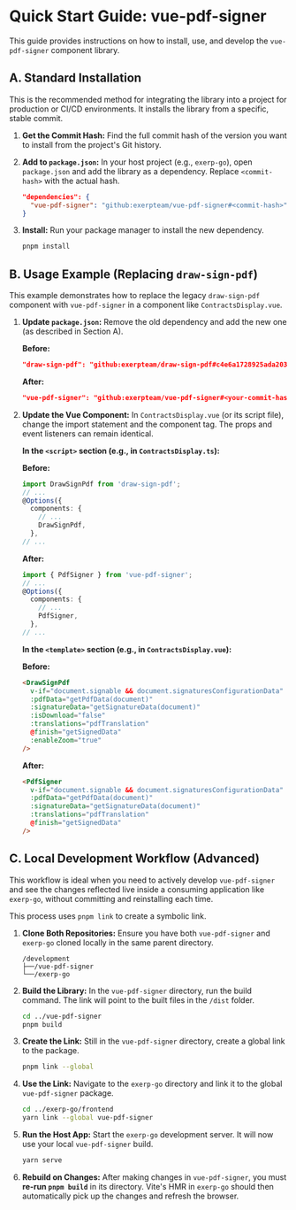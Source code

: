 # Quick Start Guide: vue-pdf-signer

This guide provides instructions on how to install, use, and develop the `vue-pdf-signer` component library.

## A. Standard Installation

This is the recommended method for integrating the library into a project for production or CI/CD environments. It installs the library from a specific, stable commit.

1.  **Get the Commit Hash:** Find the full commit hash of the version you want to install from the project's Git history.

2.  **Add to `package.json`:** In your host project (e.g., `exerp-go`), open `package.json` and add the library as a dependency. Replace `<commit-hash>` with the actual hash.

    ```json
    "dependencies": {
      "vue-pdf-signer": "github:exerpteam/vue-pdf-signer#<commit-hash>"
    }
    ```

3.  **Install:** Run your package manager to install the new dependency.
    ```bash
    pnpm install
    ```

## B. Usage Example (Replacing `draw-sign-pdf`)

This example demonstrates how to replace the legacy `draw-sign-pdf` component with `vue-pdf-signer` in a component like `ContractsDisplay.vue`.

1.  **Update `package.json`:**
    Remove the old dependency and add the new one (as described in Section A).

    **Before:**

    ```json
    "draw-sign-pdf": "github:exerpteam/draw-sign-pdf#c4e6a1728925ada203e527185f4a9ceddbdc598b",
    ```

    **After:**

    ```json
    "vue-pdf-signer": "github:exerpteam/vue-pdf-signer#<your-commit-hash>",
    ```

2.  **Update the Vue Component:**
    In `ContractsDisplay.vue` (or its script file), change the import statement and the component tag. The props and event listeners can remain identical.

    **In the `<script>` section (e.g., in `ContractsDisplay.ts`):**

    **Before:**

    ```typescript
    import DrawSignPdf from 'draw-sign-pdf';
    // ...
    @Options({
      components: {
        // ...
        DrawSignPdf,
      },
    // ...
    ```

    **After:**

    ```typescript
    import { PdfSigner } from 'vue-pdf-signer';
    // ...
    @Options({
      components: {
        // ...
        PdfSigner,
      },
    // ...
    ```

    **In the `<template>` section (e.g., in `ContractsDisplay.vue`):**

    **Before:**

    ```html
    <DrawSignPdf
      v-if="document.signable && document.signaturesConfigurationData"
      :pdfData="getPdfData(document)"
      :signatureData="getSignatureData(document)"
      :isDownload="false"
      :translations="pdfTranslation"
      @finish="getSignedData"
      :enableZoom="true"
    />
    ```

    **After:**

    ```html
    <PdfSigner
      v-if="document.signable && document.signaturesConfigurationData"
      :pdfData="getPdfData(document)"
      :signatureData="getSignatureData(document)"
      :translations="pdfTranslation"
      @finish="getSignedData"
    />
    ```

## C. Local Development Workflow (Advanced)

This workflow is ideal when you need to actively develop `vue-pdf-signer` and see the changes reflected live inside a consuming application like `exerp-go`, without committing and reinstalling each time.

This process uses `pnpm link` to create a symbolic link.

1.  **Clone Both Repositories:**
    Ensure you have both `vue-pdf-signer` and `exerp-go` cloned locally in the same parent directory.

    ```
    /development
    ├──/vue-pdf-signer
    └──/exerp-go
    ```

2.  **Build the Library:**
    In the `vue-pdf-signer` directory, run the build command. The link will point to the built files in the `/dist` folder.

    ```bash
    cd ../vue-pdf-signer
    pnpm build
    ```

3.  **Create the Link:**
    Still in the `vue-pdf-signer` directory, create a global link to the package.

    ```bash
    pnpm link --global
    ```

4.  **Use the Link:**
    Navigate to the `exerp-go` directory and link it to the global `vue-pdf-signer` package.

    ```bash
    cd ../exerp-go/frontend
    yarn link --global vue-pdf-signer
    ```

5.  **Run the Host App:**
    Start the `exerp-go` development server. It will now use your local `vue-pdf-signer` build.

    ```bash
    yarn serve
    ```

6.  **Rebuild on Changes:**
    After making changes in `vue-pdf-signer`, you must **re-run `pnpm build`** in its directory. Vite's HMR in `exerp-go` should then automatically pick up the changes and refresh the browser.

